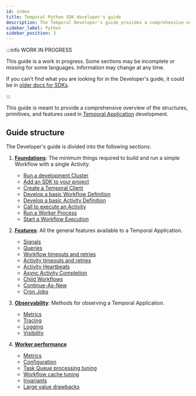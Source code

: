 ```yaml
---
id: index
title: Temporal Python SDK developer's guide
description: The Temporal Developer's guide provides a comprehensive overview of the structures, primitives, and features used in Temporal Application development.
sidebar_label: Python
sidebar_position: 3
---
```


:::info WORK IN PROGRESS

This guide is a work in progress.
Some sections may be incomplete or missing for some languages.
Information may change at any time.

If you can't find what you are looking for in the Developer's guide, it could be in [older docs for SDKs](https://legacy-documentation-sdks.temporal.io/).

:::

This guide is meant to provide a comprehensive overview of the structures, primitives, and features used in [Temporal Application](/temporal#temporal-application) development.

## Guide structure

The Developer's guide is divided into the following sections:

1. [**Foundations**](/dev-guide/python/foundations): The minimum things required to build and run a simple Workflow with a single Activity.

   - [Run a development Cluster](/dev-guide/python/foundations#run-a-dev-cluster)
   - [Add an SDK to your project](/dev-guide/python/foundations#add-your-sdk)
   - [Create a Temporal Client](/dev-guide/python/foundations#connect-to-a-cluster)
   - [Develop a basic Workflow Definition](/dev-guide/python/foundations#develop-workflows)
   - [Develop a basic Activity Definition](/dev-guide/python/foundations#develop-activities)
   - [Call to execute an Activity](/dev-guide/python/foundations#activity-execution)
   - [Run a Worker Process](/dev-guide/python/foundations#run-worker-processes)
   - [Start a Workflow Execution](/dev-guide/python/foundations#start-workflow-execution)

2. [**Features**](/dev-guide/python/features): All the general features available to a Temporal Application.

   - [Signals](/dev-guide/python/features#signals)
   - [Queries](/dev-guide/python/features#queries)
   - [Workflow timeouts and retries](/dev-guide/python/features#workflow-timeouts)
   - [Activity timeouts and retries](/dev-guide/python/features#activity-timeouts)
   - [Activity Heartbeats](/dev-guide/python/features#activity-heartbeats)
   - [Async Activity Completion](/dev-guide/python/features#asynchronous-activity-completion)
   - [Child Workflows](/dev-guide/python/features#child-workflows)
   - [Continue-As-New](/dev-guide/python/features#continue-as-new)
   - [Cron Jobs](/dev-guide/python/features#temporal-cron-jobs)

3. [**Observability**](/dev-guide/python/observability): Methods for observing a Temporal Application.

   - [Metrics](/dev-guide/python/observability#metrics)
   - [Tracing](/dev-guide/python/observability#tracing)
   - [Logging](/dev-guide/python/observability#logging)
   - [Visibility](/dev-guide/python/observability#visibility)

4. [**Worker performance**](/dev-guide/worker-performance)

   - [Metrics](/dev-guide/worker-performance#metrics)
   - [Configuration](/dev-guide/worker-performance#configuration)
   - [Task Queue processing tuning](/dev-guide/worker-performance#task-queues-processing-tuning)
   - [Workflow cache tuning](/dev-guide/worker-performance#workflow-cache-tuning)
   - [Invariants](/dev-guide/worker-performance#invariants)
   - [Large value drawbacks](/dev-guide/worker-performance#drawbacks-of-putting-just-large-values-everywhere)
